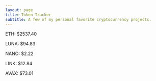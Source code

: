 ```yaml
---
layout: page
title: Token Tracker
subtitle: A few of my personal favorite cryptocurrency projects.
---
```


<!--BEGINCRYPTOINPUT-->
ETH: $2537.40

LUNA: $94.83

NANO: $2.22

LINK: $12.84

AVAX: $73.01

<!--ENDCRYPTOINPUT-->
